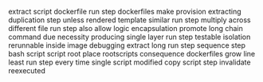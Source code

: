 extract script dockerfile run step dockerfiles make provision extracting duplication step unless rendered template similar run step multiply across different file run step also allow logic encapsulation promote long chain command due necessity producing single layer run step testable isolation rerunnable inside image debugging extract long run step sequence step bash script script root place rootscripts consequence dockerfiles grow line least run step every time single script modified copy script step invalidate reexecuted
